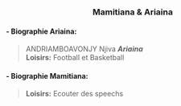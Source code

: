 ### <center> Mamitiana & Ariaina

#### - Biographie Ariaina:
  > ANDRIAMBOAVONJY Njiva ***Ariaina*** <br>
  > **Loisirs:** Football et Basketball

#### - Biographie Mamitiana:
  > **Loisirs:** Ecouter des speechs
